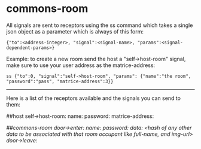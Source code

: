 # commons-room

All signals are sent to receptors using the ss command which takes a single json object as a parameter which is always of this form:

    {"to":<address-integer>, "signal":<signal-name>, "params":<signal-dependent-params>}

Example: to create a new room send the host a "self->host-room" signal, make sure to use your user address as the matrice-address:

    ss {"to":0, "signal":"self->host-room", "params": {"name":"the room", "password":"pass", "matrice-address":3}}

---

Here is a list of the receptors available and the signals you can send to them:

##host
    self->host-room:
        name: <name of the room>
        password: <room access password>
        matrice-address: <address of initial admin>
    

##commons-room
    door->enter:
        name: <unique name for the occupant>
        password: <room access password>
        data: <hash of any other data to be associated with that room occupant like full-name, and img-url>
    door->leave: <name>

